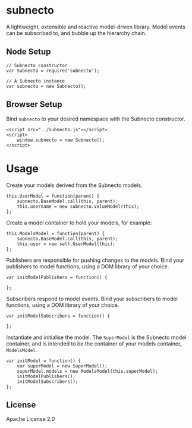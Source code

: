 # subnecto

A lightweight, extensible and reactive model-driven library. Model events can be subscribed to, and bubble up the hierarchy chain.

## Node Setup

	// Subnecto constructor
	var Subnecto = require('subnecto');
	
	// A Subnecto instance
	var subnecto = new Subnecto();

## Browser Setup

Bind `subnecto` to your desired namespace with the Subnecto constructor.

	<script src="../subnecto.js"></script>
	<script>
		window.subnecto = new Subnecto();
	</script>

# Usage

Create your models derived from the Subnecto models.

	this.UserModel = function(parent) {
		subnecto.BaseModel.call(this, parent);
		this.username = new subnecto.ValueModel(this);
	};

Create a model container to hold your models, for example:

    this.ModelsModel = function(parent) {
    	subnecto.BaseModel.call(this, parent);
		this.user = new self.UserModel(this);
    };

Publishers are responsible for pushing changes to the models. Bind your publishers to model functions, using a DOM library of your choice.

	var initModelPublishers = function() {

	};
	
Subscribers respond to model events. Bind your subscribers to model functions, using a DOM library of your choice.

	var initModelSubscribers = function() {
		
	};

Instantiate and initialise the model. The `SuperModel` is the Subnecto model container, and is intended to be the container of your models container, `ModelsModel`.
	    
	var initModel = function() {
    	var superModel = new SuperModel();
    	superModel.models = new ModelsModel(this.superModel);
    	initModelPublishers();
    	initModelSubscribers();
    };


## License

Apache License 2.0